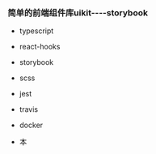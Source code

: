 ### 简单的前端组件库uikit----storybook

 - typescript
 - react-hooks
 - storybook
 - scss
 - jest
 - travis
 - docker
 
 - 本

 <!-- 
 本地启动1
 yarn storybook


打包发布xzl-uikit
1.yarn build-project
复制package文件
2.yarn fuzhi-pag
进入dist
3. cd dist
发布到私有库
4.npm publish
2021.8.5备注，以上三步合为一步，npm go


 发布到xzl仓库或npm上

 xzl:
 nrm ls
 nrm use xzlcorp // 更改源
 备注：
 package.json 增加仓库地址publishConfig
 添加xzl私有仓库地址
  "publishConfig": {
    "registry": "https://repo.xzlcorp.com/repository/nps-local/"
  },

 npm:
 nrm use npm  // 指向npm
 package.json删除掉xzl仓库地址publishConfig
 备注：
 直接执行npm go有可能会发布失败，可依次执行1，2，3，4步骤

  -->
  
